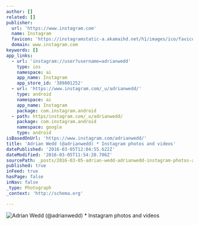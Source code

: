 ```yaml
---
author: []
related: []
publisher:
  url: 'https://www.instagram.com'
  name: Instagram
  favicon: 'https://instagramstatic-a.akamaihd.net/h1/images/ico/favicon.ico/7cdab0872b15.ico'
  domain: www.instagram.com
keywords: []
app_links:
  - url: 'instagram://user?username=adrianwedd'
    type: ios
    namespace: ai
    app_name: Instagram
    app_store_id: '389801252'
  - url: 'https://www.instagram.com/_u/adrianwedd/'
    type: android
    namespace: ai
    app_name: Instagram
    package: com.instagram.android
  - path: https/instagram.com/_u/adrianwedd/
    package: com.instagram.android
    namespace: google
    type: android
isBasedOnUrl: 'https://www.instagram.com/adrianwedd/'
title: 'Adrian Wedd (@adrianwedd) * Instagram photos and videos'
datePublished: '2016-03-05T12:04:55.622Z'
dateModified: '2016-03-05T11:54:20.706Z'
sourcePath: _posts/2016-03-05-adrian-wedd-adrianwedd-instagram-photos-and-videos.md
published: true
inFeed: true
hasPage: false
inNav: false
_type: Photograph
_context: 'http://schema.org'

---
```

![Adrian Wedd &lpar;&commat;adrianwedd&rpar; &midast; Instagram photos and videos](https://scontent.cdninstagram.com/t51.2885-19/11909164_752002214927989_349815091_a.jpg)